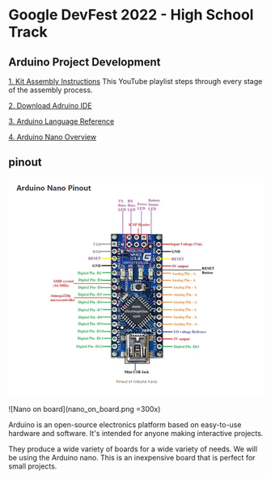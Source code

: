 # Google DevFest 2022 - High School Track
## Arduino Project Development

[1. Kit Assembly Instructions](https://www.youtube.com/embed/videoseries?list=PLiBItcliDLPdlyGqTrn8cgXpW_A-7ckfb)
This YouTube playlist steps through every stage of the assembly process.

[2. Download Adruino IDE](https://www.arduino.cc/en/software)

[3. Arduino Language Reference](https://www.arduino.cc/reference/en/)

[4. Arduino Nano Overview](https://docs.arduino.cc/hardware/nano)
## pinout
![4. Nano Pinout](nano_pinout.png)

![Nano on board](nano_on_board.png =300x)

Arduino is an open-source electronics platform based on easy-to-use hardware and software. It's intended for anyone making interactive projects.

They produce a wide variety of boards for a wide variety of needs. We will be using the Arduino nano. This is an inexpensive board that is perfect for small projects.



